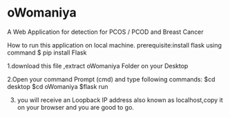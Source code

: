 # oWomaniya
A Web Application for detection for PCOS / PCOD and Breast Cancer

How to run this application on local machine.
prerequisite:install flask using command $ pip install Flask

1.download this file ,extract oWomaniya Folder on your Desktop

2.Open your command Prompt (cmd) and type following commands:
$cd desktop
$cd oWomaniya
$flask run

3. you will receive an Loopback IP address also known as localhost,copy it on your browser and you are good to go.

